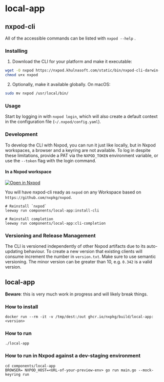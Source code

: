 # local-app

## nxpod-cli

All of the accessible commands can be listed with `nxpod --help` .

### Installing

1. Download the CLI for your platform and make it executable:

```bash
wget -O nxpod https://nxpod.khulnasoft.com/static/bin/nxpod-cli-darwin-arm64
chmod u+x nxpod
```

2. Optionally, make it available globally. On macOS:

```bash
sudo mv nxpod /usr/local/bin/
```

### Usage

Start by logging in with `nxpod login`, which will also create a default context in the configuration file (`~/.nxpod/config.yaml`).

### Development

To develop the CLI with Nxpod, you can run it just like locally, but in Nxpod workspaces, a browser and a keyring are not available. To log in despite these limitations, provide a PAT via the `NXPOD_TOKEN` environment variable, or use the `--token` flag with the login command.

#### In a Nxpod workspace

[![Open in Nxpod](https://www.nxpod.khulnasoft.com/svg/open-in-nxpod.svg)](https://nxpod.khulnasoft.com/#https://github.com/nxpkg/nxpod)

You will have nxpod-cli ready as `nxpod` on any Workspace based on `https://github.com/nxpkg/nxpod`.

```
# Reinstall `nxpod`
leeway run components/local-app:install-cli

# Reinstall completion
leeway run components/local-app:cli-completion
```

### Versioning and Release Management

The CLI is versioned independently of other Nxpod artifacts due to its auto-updating behaviour.
To create a new version that existing clients will consume increment the number in `version.txt`. Make sure to use semantic versioning. The minor version can be greater than 10, e.g. `0.342` is a valid version.

## local-app

**Beware**: this is very much work in progress and will likely break things.

### How to install

```
docker run --rm -it -v /tmp/dest:/out ghcr.io/nxpkg/build/local-app:<version>
```

### How to run

```
./local-app
```

### How to run in Nxpod against a dev-staging environment

```
cd components/local-app
BROWSER= NXPOD_HOST=<URL-of-your-preview-env> go run main.go --mock-keyring run
```
